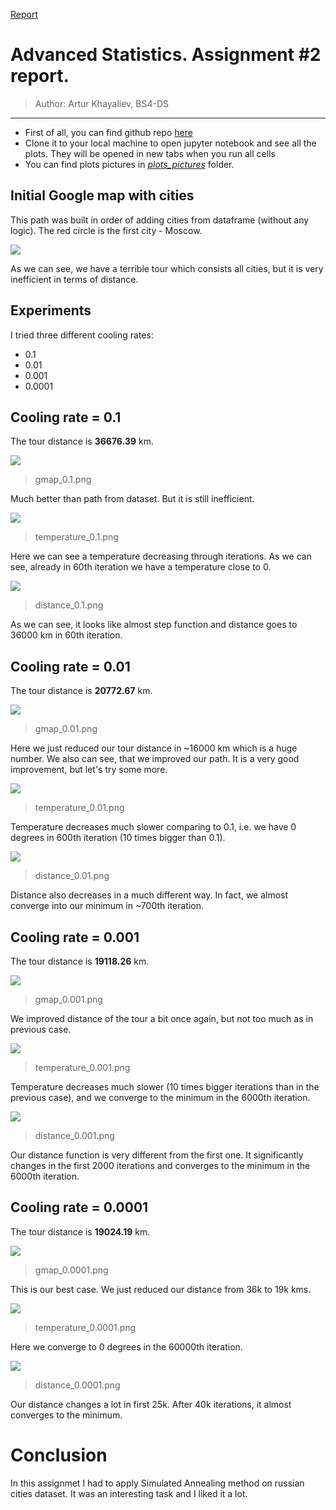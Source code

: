 [Report](https://hackmd.io/s/S15oeq_a7)

# Advanced Statistics. Assignment #2 report.
>Author:  Artur Khayaliev, BS4-DS
---

* First of all, you can find github repo [here](https://github.com/zytfo/adv_stat_assignment_2)
* Clone it to your local machine to open jupyter notebook and see all the plots. They will be opened in new tabs when you run all cells
* You can find plots pictures in [*plots_pictures*](https://github.com/zytfo/adv_stat_assignment_2/tree/master/plots_pictures) folder.

## Initial Google map with cities

This path was built in order of adding cities from dataframe (without any logic). The red circle is the first city - Moscow.

![](https://i.imgur.com/20RjD0r.png)

As we can see, we have a terrible tour which consists all cities, but it is very inefficient in terms of distance.

## Experiments


I tried three different cooling rates:
* 0.1
* 0.01
* 0.001
* 0.0001

## Cooling rate = 0.1
The tour distance is **36676.39** km.

![](https://i.imgur.com/TOz7xbz.png)
>gmap_0.1.png

Much better than path from dataset. But it is still inefficient.

![](https://i.imgur.com/0ywlzLu.png)
>temperature_0.1.png

Here we can see a temperature decreasing through iterations. As we can see, already in 60th iteration we have a temperature close to 0.

![](https://i.imgur.com/GBH3RF0.png)
>distance_0.1.png

As we can see, it looks like almost step function and distance goes to 36000 km in 60th iteration.

## Cooling rate = 0.01
The tour distance is **20772.67** km.

![](https://i.imgur.com/jYzdiEv.png)
>gmap_0.01.png

Here we just reduced our tour distance in ~16000 km which is a huge number. We also can see, that we improved our path. It is a very good improvement, but let's try some more.

![](https://i.imgur.com/JnHPIyD.png)
>temperature_0.01.png

Temperature decreases much slower comparing to 0.1, i.e. we have 0 degrees in 600th iteration (10 times bigger than 0.1).

![](https://i.imgur.com/xpkZsfA.png)
>distance_0.01.png

Distance also decreases in a much different way. In fact, we almost converge into our minimum in ~700th iteration.

## Cooling rate = 0.001
The tour distance is **19118.26** km.

![](https://i.imgur.com/qO7pznq.png)
>gmap_0.001.png

We improved distance of the tour a bit once again, but not too much as in previous case.

![](https://i.imgur.com/XF9Rz8E.png)
>temperature_0.001.png

Temperature decreases much slower (10 times bigger iterations than in the previous case), and we converge to the minimum in the 6000th iteration.

![](https://i.imgur.com/rRGBWsO.png)
>distance_0.001.png

Our distance function is very different from the first one. It significantly changes in the first 2000 iterations and converges to the minimum in the 6000th iteration.

## Cooling rate = 0.0001
The tour distance is **19024.19** km.

![](https://i.imgur.com/9lRgdP2.png)
>gmap_0.0001.png

This is our best case. We just reduced our distance from 36k to 19k kms. 

![](https://i.imgur.com/DOP01p4.png)
>temperature_0.0001.png

Here we converge to 0 degrees in the 60000th iteration. 

![](https://i.imgur.com/m82plR6.png)
>distance_0.0001.png

Our distance changes a lot in first 25k. After 40k iterations, it almost converges to the minimum.

# Conclusion

In this assignmet I had to apply Simulated Annealing method on russian cities dataset. It was an interesting task and I liked it a lot.
